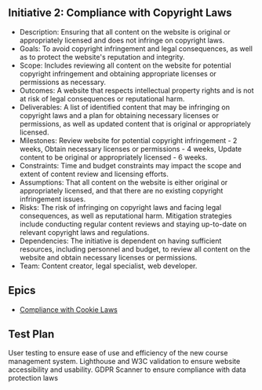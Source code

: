 ## Initiative 2: Compliance with Copyright Laws

* Description: Ensuring that all content on the website is original or appropriately licensed and does not infringe on copyright laws.
* Goals: To avoid copyright infringement and legal consequences, as well as to protect the website's reputation and integrity.
* Scope: Includes reviewing all content on the website for potential copyright infringement and obtaining appropriate licenses or permissions as necessary.
* Outcomes: A website that respects intellectual property rights and is not at risk of legal consequences or reputational harm.
* Deliverables: A list of identified content that may be infringing on copyright laws and a plan for obtaining necessary licenses or permissions, as well as updated content that is original or appropriately licensed.
* Milestones: Review website for potential copyright infringement - 2 weeks, Obtain necessary licenses or permissions - 4 weeks, Update content to be original or appropriately licensed - 6 weeks.
* Constraints: Time and budget constraints may impact the scope and extent of content review and licensing efforts.
* Assumptions: That all content on the website is either original or appropriately licensed, and that there are no existing copyright infringement issues.
* Risks: The risk of infringing on copyright laws and facing legal consequences, as well as reputational harm. Mitigation strategies include conducting regular content reviews and staying up-to-date on relevant copyright laws and regulations.
* Dependencies: The initiative is dependent on having sufficient resources, including personnel and budget, to review all content on the website and obtain necessary licenses or permissions.
* Team: Content creator, legal specialist, web developer.

## Epics
* [Compliance with Cookie Laws](epics/epic_2.1.md)

## Test Plan
User testing to ensure ease of use and efficiency of the new course management system.
Lighthouse and W3C validation to ensure website accessibility and usability.
GDPR Scanner to ensure compliance with data protection laws
